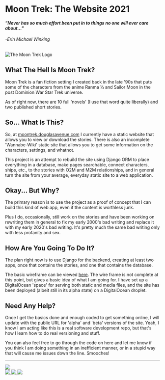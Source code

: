 <h1>Moon Trek: The Website 2021</h1>
<h4><em>"Never has so much effort been put in to things no one will ever care about..."</em></h4>
<h6>-Erin Michael Winking</h6>
<img src = "http://moontrek.douglasavenue.com/img/titlebg.jpg" alt = "The Moon Trek Logo">
<h2>What The Hell Is Moon Trek?</h2>
<p>Moon Trek is a fan fiction setting I created back in the late '90s that puts some of the characters from the anime Ranma ½ and 
Sailor Moon in the post Dominion War Star Trek universe.</p>
<p>As of right now, there are 10 full 'novels' (I use that word quite liberally) and two published short stories.</p>
<h2>So... What Is This?</h2>
<p>So, at <a href="https://moontrek.douglasavenue.com" target="_blank">moontrek.douglasavenue.com</a> I currently have a static website
that allows you to view or download the stories. There is also an incomplete 'Wannabe-Wiki' static site that allows you to get some
information on the characters, settings, and whatnot.</p>
<p>This project is an attempt to rebuild the site using Django ORM to place everything in a database, make pages searchable, connect characters, ships, etc., to the stories with O2M and M2M relationships, and in general turn the site from your average, everyday static site to a web application.
<h2>Okay... But Why?</h2>
<p>The primary reason is to use the project as a proof of concept that I can build this kind of web app, even if the content is worthless junk.</p>
<p>Plus I do, occasionally, still work on the stories and have been working on rewriting them in general to fix my early 2000's bad writing and 
replace it with my early 2020's bad writing. It's pretty much the same bad writing only with less profanity and sex.</p>
<h2>How Are You Going To Do It?</h2>
<p>The plan right now is to use Django for the backend, creating at least two apps, once that contains the stories, and one that contains the database.</p>
<p>The basic wireframe can be viewed <a href="https://drive.google.com/file/d/1o-2x3ulULSogPf0Zfhd6dcabhv_4SSl-/view?usp=sharing" target="_blank">here</a>. The wire frame is not complete at this point, but gives a basic idea of what I am going for. I have set up a DigitalOcean 'space' for serving both static and media files, and the site has been deployed (albeit still in its alpha state) on a DigitalOcean droplet.</p>
<h2>Need Any Help?</h2>
<p>Once I get the basics done and enough coded to get something online, I will update with the public URL for 'alpha' and 'beta' versions of the site. Yeah, I know
I am acting like this is a real software development repo, but that's how I learn how to do real versioning and stuff.</p>
<p>You can also feel free to go through the code on here and let me know if you think I am doing something in an inefficient manner, or in a stupid way that will
cause me issues down the line. Smooches!</p>
<hr>
<a href="https://www.python.org/" target="_blank"><img src="http://ForTheBadge.com/images/badges/made-with-python.svg"></a>
<br />
<a href="http://ForTheBadge.com"><img src="http://ForTheBadge.com/images/badges/uses-html.svg">
<img src="http://ForTheBadge.com/images/badges/uses-css.svg">
<img src="http://ForTheBadge.com/images/badges/uses-js.svg"></a>
